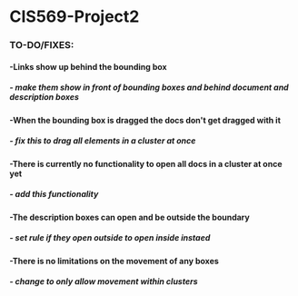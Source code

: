 # CIS569-Project2
### TO-DO/FIXES:
#### -Links show up behind the bounding box
##### - make them show in front of bounding boxes and behind document and description boxes
#### -When the bounding box is dragged the docs don't get dragged with it
##### - fix this to drag all elements in a cluster at once
#### -There is currently no functionality to open all docs in a cluster at once yet 
##### - add this functionality
#### -The description boxes can open and be outside the boundary 
##### - set rule if they open outside to open inside instaed
#### -There is no limitations on the movement of any boxes 
##### - change to only allow movement within clusters
